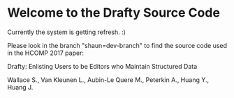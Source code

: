 # Welcome to the Drafty Source Code
Currently the system is getting refresh. :)

Please look in the branch "shaun=dev-branch" to find the source code used in the HCOMP 2017 paper:

Drafty: Enlisting Users to be Editors who Maintain Structured Data

Wallace S., Van Kleunen L., Aubin-Le Quere M., Peterkin A., Huang Y., Huang J.
